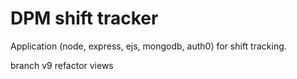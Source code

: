 # DPM shift tracker
Application (node, express, ejs, mongodb, auth0) for shift tracking.

branch v9 refactor views